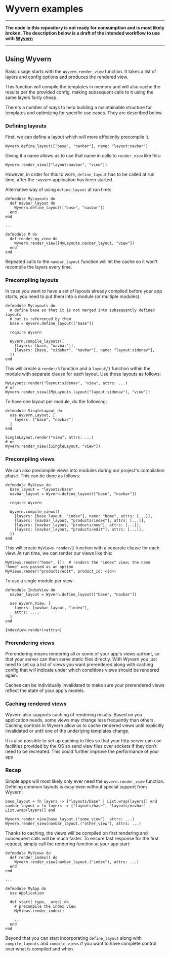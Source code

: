 # Wyvern examples

---

**The code in this repository is not ready for consumption and is most likely broken. The description below is a draft of the intended workflow to use with [Wyvern](https://github.com/alco/wyvern)**

---

## Using Wyvern

Basic usage starts with the `Wyvern.render_view` function. It takes a list of
layers and config options and produces the rendered view.

This function will compile the templates in memory and will also cache the
results per the provided config, making subsequent calls to it using the same
layers fairly cheap.

There's a number of ways to help building a maintainable structure for
templates and optimizing for specific use cases. They are described below.


### Defining layouts

First, we can define a layout which will more efficiently precompile it.

```
Wyvern.define_layout(["base", "navbar"], name: "layout:navbar")
```

Giving it a name allows us to use that name in calls to `render_view` like this:

```
Wyvern.render_view(["layout:navbar", "view"])
```

However, in order for this to work, `define_layout` has to be called at run
time, after the `:wyvern` application has been started.

Alternative way of using `define_layout` at run time:

```
defmodule MyLayouts do
  def navbar_layout do
    Wyvern.define_layout(["base", "navbar"])
  end
end

...

defmodule M do
  def render_my_view do
    Wyvern.render_view([MyLayouts.navbar_layout, "view"])
  end
end
```

Repeated calls to the `navbar_layout` function will hit the cache so it won't
recompile the layers every time.


### Precompiling layouts

In case you want to have a set of layouts already compiled before your app
starts, you need to put them into a module (or multiple modules).

```
defmodule MyLayouts do
  # define base so that it is not merged into subsequently defined layouts
  # but is referenced by them
  base = Wyvern.define_layout(["base"])

  require Wyvern

  Wyvern.compile_layouts([
    [layers: [base, "navbar"]],
    [layers: [base, "sidebar", "navbar"], name: "layout:sidenav"],
  ])
end
```

This will create a `render/3` function and a `layout/1` function within the
module with separate clause for each layout. Use those layouts as follows:

```
MyLayouts.render("layout:sidenav", "view", attrs: ...)
# or
Wyvern.render_view([MyLayouts.layout("layout:sidenav"), "view"])
```

To have one layout per module, do the following:

```
defmodule SingleLayout do
  use Wyvern.Layout, [
    layers: ["base", "navbar"]
  ]
end

SingleLayout.render("view", attrs: ...)
# or
Wyvern.render_view([SingleLayout, "view"])
```


### Precompiling views

We can also precompile views into modules during our project's compilation
phase. This can be done as follows:

```
defmodule MyViews do
  base_layout = "layouts/base"
  navbar_layout = Wyvern.define_layout(["base", "navbar"])

  require Wyvern

  Wyvern.compile_views([
    [layers: [base_layout, "index"], name: "home", attrs: [...]],
    [layers: [navbar_layout, "products/index"], attrs: [...]],
    [layers: [navbar_layout, "products/new"], attrs: [...]],
    [layers: [navbar_layout, "products/edit"], attrs: [...]],
  ])
end
```

This will create `MyViews.render/2` function with a separate clause for each
view. At run time, we can render our views like this:

```
MyViews.render("home", [])  # renders the "index" view; the name "home" was passed as an option
MyViews.render("products/edit", product_id: <id>)
```

To use a single module per view:

```
defmodule IndexView do
  navbar_layout = Wyvern.define_layout(["base", "navbar"])

  use Wyvern.View, [
    layers: [navbar_layout, "index"],
    attrs: ...,
  ]
end

IndexView.render(<attrs>)
```


### Prerendering views

Prerendering means rendering all or some of your app's views upfront, so that
your server can then serve static files directly. With Wyvern you just need to
set up a list of views you want prerendered along with caching config that will
indicate under which conditions views should be rendered again.

Caches can be individually invalidated to make sure your prerendered views
reflect the state of your app's models.


### Caching rendered views

Wyvern also supports caching of rendering results. Based on you application
needs, some views may change less frequently than others. Caching controls in
Wyvern allow us to cache rendered views until explicitly invalidated or until
one of the underlying templates change.

It is also possible to set up caching to files so that your http server can use
facilities provided by the OS so send view files over sockets if they don't
need to be recreated. This could further improve the performance of your app.


### Recap

Simple apps will most likely only ever need the `Wyvern.render_view` function.
Defining common layouts is easy even without special support from Wyvern:

```
base_layout = fn layers -> ["layouts/base" | List.wrap(layers)] end
navbar_layout = fn layers -> ["layouts/base", "layouts/navbar" | List.wrap(layers)] end

Wyvern.render_view(base_layout.("some_view"), attrs: ...)
Wyvern.render_view(navbar_layout.("other_view"), attrs: ...)
```

Thanks to caching, the views will be compiled on first rendering and subsequent
calls will be much faster. To ensure fast response for the first request,
simply call the rendering function at your app start:

```
defmodule MyViews do
  def render_index() do
    Wyvern.render_view(navbar_layout.("index"), attrs: ...)
  end
end

...

defmodule MyApp do
  use Application

  def start(_type, _args) do
    # precompile the index view
    MyViews.render_index()

    ...
  end
end
```


Beyond that you can start incorporating `define_layout` along with
`compile_layouts` and `compile_views` if you want to have complete control over
what is compiled and when.

